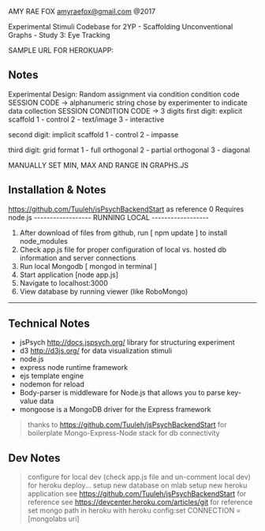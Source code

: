 AMY RAE FOX
amyraefox@gmail.com
@2017

Experimental Stimuli Codebase for 2YP - Scaffolding Unconventional Graphs - Study 3: Eye Tracking

SAMPLE URL FOR HEROKUAPP:

Notes
----------
Experimental Design:
Random assignment via condition condition code
SESSION CODE -> alphanumeric string chose by experimenter to indicate data collection SESSION
CONDITION CODE -> 3 digits
first digit: explicit scaffold
1 - control
2 - text/image
3 - interactive

second digit: implicit scaffold
1 - control
2 - impasse

third digit: grid format
1 - full orthogonal
2 - partial orthogonal
3 - diagonal

MANUALLY SET MIN, MAX AND RANGE IN GRAPHS.JS



Installation & Notes
------------------
https://github.com/Tuuleh/jsPsychBackendStart as reference
0 Requires node.js
------------------ RUNNING LOCAL ------------------
1. After download of files from github, run [ npm update ] to install node_modules
2. Check app.js file for proper configuration of local vs. hosted db information and server connections
3. Run local Mongodb    [ mongod in terminal ]
4. Start application [node app.js]
5. Navigate to localhost:3000
6. View database by running viewer (like RoboMongo)
------------------

Technical Notes
------------------
- jsPsych http://docs.jspsych.org/ library for structuring experiment
- d3 http://d3js.org/ for data visualization stimuli
- node.js
- express node runtime framework
- ejs template engine
- nodemon for reload
- Body-parser is middleware for Node.js that allows you to parse key-value data
- mongoose is a MongoDB driver for the Express framework
> thanks to https://github.com/Tuuleh/jsPsychBackendStart for boilerplate Mongo-Express-Node stack for db connectivity

Dev Notes
-------------------
> configure for local dev (check app.js file and un-comment local dev)
> for heroku deploy... setup new database on mlab
> setup new heroku application
> see https://github.com/Tuuleh/jsPsychBackendStart for reference
> see https://devcenter.heroku.com/articles/git for reference
> set mongo path in heroku with
heroku config:set CONNECTION = [mongolabs uri]
